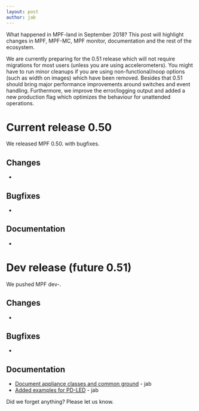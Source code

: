 ```yaml
---
layout: post
author: jab
---
```

What happened in MPF-land in September 2018?
This post will highlight changes in MPF, MPF-MC, MPF monitor, documentation
and the rest of the ecosystem.

We are currently preparing for the 0.51 release which will not require
migrations for most users (unless you are using accelerometers).
You might have to run minor cleanups if you are using non-functional/noop
options (such as width on images) which have been removed.
Besides that 0.51 should bring major performance improvements around switches
and event handling.
Furthermore, we improve the error/logging output and added a new production
flag which optimizes the behaviour for unattended operations.

# Current release 0.50

We released MPF 0.50. with bugfixes.

## Changes

* []()

## Bugfixes

* []()

## Documentation

* []()

# Dev release (future 0.51)

We pushed MPF dev-.

## Changes

* []()

## Bugfixes

* []()

## Documentation

* [Document appliance classes and common ground](https://github.com/missionpinball/mpf-docs/commit/44c15465db97108d93fad1637c43a3778afdd4aa) - jab
* [Added examples for PD-LED](https://github.com/missionpinball/mpf-docs/commit/a57ddb305abf8b4738e355143be1222d6c763b6b) - jab



Did we forget anything? Please let us know.

